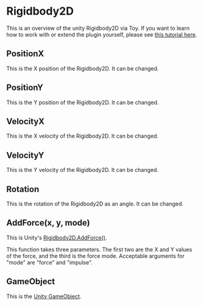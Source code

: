 # Rigidbody2D

This is an overview of the unity Rigidbody2D via Toy. If you want to learn how to work with or extend the plugin yourself, please see [this tutorial here](tutorial_unity.md).

## PositionX

This is the X position of the Rigidbody2D. It can be changed.

## PositionY

This is the Y position of the Rigidbody2D. It can be changed.

## VelocityX

This is the X velocity of the Rigidbody2D. It can be changed.

## VelocityY

This is the Y velocity of the Rigidbody2D. It can be changed.

## Rotation

This is the rotation of the Rigidbody2D as an angle. It can be changed.

## AddForce(x, y, mode)

This is Unity's [Rigidbody2D.AddForce()](https://docs.unity3d.com/ScriptReference/Rigidbody2D.AddForce.html).

This function takes three parameters. The first two are the X and Y values of the force, and the third is the force mode. Acceptable arguments for "mode" are "force" and "impulse".

## GameObject

This is the [Unity GameObject](reference_unity_gameobject.md).

